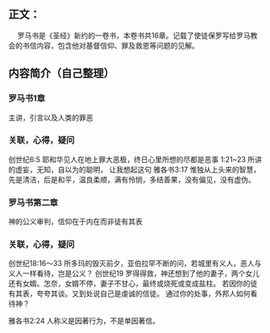 
## 正文：
　
 罗马书是《圣经》新约的一卷书，本卷书共16章。记载了使徒保罗写给罗马教会的书信内容，包含他对基督信仰、罪及救恩等问题的见解。

 
## 内容简介（自己整理） 

### 罗马书1章         

主讲，引言以及人类的罪恶

### 关联，心得，疑问
创世纪6:5 
耶和华见人在地上罪大恶极，终日心里所想的尽都是恶事
1:21~23 所讲的虚妄，无知，自以为的聪明，
让我想起这句
雅各书3:17
惟独从上头来的智慧，先是清洁，后是和平，温良柔顺，满有怜悯，多结善果，没有偏见，没有虚伪。
                                               

### 罗马书第二章
神的公义审判，信仰在于内在而非徒有其表
### 关联，心得，疑问　
创世纪18:16～33 所多玛的毁灭前夕，亚伯拉罕不断的问，若城里有义人，恶人与义人一样看待，岂是公义？
创世纪19 罗得得救，神还想到了他的妻子，两个女儿还有女婿。怎奈，女婿不停，妻子不甘心，最终或烧死或变成盐柱。
若因你的徒有其表，夸夸其谈。又到处说自己是虔诚的信徒。
通过你的处事，外邦人如何看待神？

雅各书2:24
人称义是因著行为，不是单因著信。

	


